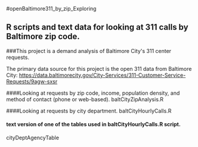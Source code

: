 #openBaltimore311_by_zip_Exploring
## R scripts and text data for looking at 311 calls by Baltimore zip code.

###This project is a demand analysis of Baltimore City's 311 center requests. 

The primary data source for this project is the open 311 data from Baltimore City: https://data.baltimorecity.gov/City-Services/311-Customer-Service-Requests/9agw-sxsr

####Looking at requests by zip code, income, population density, and method of contact (phone or web-based). 
baltCityZipAnalysis.R 

####Looking at requests by city department.
baltCityHourlyCalls.R

#### text version of one of the tables used in baltCityHourlyCalls.R script.
cityDeptAgencyTable
